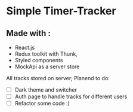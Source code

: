 # Simple Timer-Tracker

## Made with :
- React.js
- Redux toolkit with Thunk,
- Styled components
- MockApi as a server store

All tracks stored on server;
Planend to do:
- [ ] Dark theme and switcher
- [ ] Auth page to handle tracks for different users
- [ ] Refactor some code :)
